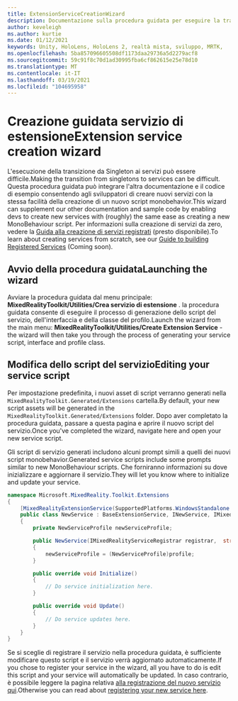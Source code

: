 ```yaml
---
title: ExtensionServiceCreationWizard
description: Documentazione sulla procedura guidata per eseguire la transizione da Singleton ai servizi MRTK
author: keveleigh
ms.author: kurtie
ms.date: 01/12/2021
keywords: Unity, HoloLens, HoloLens 2, realtà mista, sviluppo, MRTK,
ms.openlocfilehash: 5ba857096605508df1173daa29736a5d2279acf8
ms.sourcegitcommit: 59c91f8c70d1ad30995fba6cf862615e25e78d10
ms.translationtype: MT
ms.contentlocale: it-IT
ms.lasthandoff: 03/19/2021
ms.locfileid: "104695958"
---
```

# <a name="extension-service-creation-wizard"></a><span data-ttu-id="427bc-104">Creazione guidata servizio di estensione</span><span class="sxs-lookup"><span data-stu-id="427bc-104">Extension service creation wizard</span></span>

<span data-ttu-id="427bc-105">L'esecuzione della transizione da Singleton ai servizi può essere difficile.</span><span class="sxs-lookup"><span data-stu-id="427bc-105">Making the transition from singletons to services can be difficult.</span></span> <span data-ttu-id="427bc-106">Questa procedura guidata può integrare l'altra documentazione e il codice di esempio consentendo agli sviluppatori di creare nuovi servizi con la stessa facilità della creazione di un nuovo script monobehavior.</span><span class="sxs-lookup"><span data-stu-id="427bc-106">This wizard can supplement our other documentation and sample code by enabling devs to create new services with (roughly) the same ease as creating a new MonoBehaviour script.</span></span> <span data-ttu-id="427bc-107">Per informazioni sulla creazione di servizi da zero, vedere la [Guida alla creazione di servizi registrati](../../configuration/mixed-reality-configuration-guide.md) (presto disponibile).</span><span class="sxs-lookup"><span data-stu-id="427bc-107">To learn about creating services from scratch, see our [Guide to building Registered Services](../../configuration/mixed-reality-configuration-guide.md) (Coming soon).</span></span>

## <a name="launching-the-wizard"></a><span data-ttu-id="427bc-108">Avvio della procedura guidata</span><span class="sxs-lookup"><span data-stu-id="427bc-108">Launching the wizard</span></span>

<span data-ttu-id="427bc-109">Avviare la procedura guidata dal menu principale: **MixedRealityToolkit/Utilities/Crea servizio di estensione** . la procedura guidata consente di eseguire il processo di generazione dello script del servizio, dell'interfaccia e della classe del profilo.</span><span class="sxs-lookup"><span data-stu-id="427bc-109">Launch the wizard from the main menu: **MixedRealityToolkit/Utilities/Create Extension Service** - the wizard will then take you through the process of generating your service script, interface and profile class.</span></span>

## <a name="editing-your-service-script"></a><span data-ttu-id="427bc-110">Modifica dello script del servizio</span><span class="sxs-lookup"><span data-stu-id="427bc-110">Editing your service script</span></span>

<span data-ttu-id="427bc-111">Per impostazione predefinita, i nuovi asset di script verranno generati nella `MixedRealityToolkit.Generated/Extensions` cartella.</span><span class="sxs-lookup"><span data-stu-id="427bc-111">By default, your new script assets will be generated in the `MixedRealityToolkit.Generated/Extensions` folder.</span></span> <span data-ttu-id="427bc-112">Dopo aver completato la procedura guidata, passare a questa pagina e aprire il nuovo script del servizio.</span><span class="sxs-lookup"><span data-stu-id="427bc-112">Once you've completed the wizard, navigate here and open your new service script.</span></span>

<span data-ttu-id="427bc-113">Gli script di servizio generati includono alcuni prompt simili a quelli dei nuovi script monobehavior.</span><span class="sxs-lookup"><span data-stu-id="427bc-113">Generated service scripts include some prompts similar to new MonoBehaviour scripts.</span></span> <span data-ttu-id="427bc-114">Che forniranno informazioni su dove inizializzare e aggiornare il servizio.</span><span class="sxs-lookup"><span data-stu-id="427bc-114">They will let you know where to initialize and update your service.</span></span>

```csharp
namespace Microsoft.MixedReality.Toolkit.Extensions
{
    [MixedRealityExtensionService(SupportedPlatforms.WindowsStandalone|SupportedPlatforms.MacStandalone|SupportedPlatforms.LinuxStandalone|SupportedPlatforms.WindowsUniversal)]
    public class NewService : BaseExtensionService, INewService, IMixedRealityExtensionService
    {
        private NewServiceProfile newServiceProfile;

        public NewService(IMixedRealityServiceRegistrar registrar,  string name,  uint priority,  BaseMixedRealityProfile profile) : base(registrar, name, priority, profile) 
        {
            newServiceProfile = (NewServiceProfile)profile;
        }

        public override void Initialize()
        {
            // Do service initialization here.
        }

        public override void Update()
        {
            // Do service updates here.
        }
    }
}
```

<span data-ttu-id="427bc-115">Se si sceglie di registrare il servizio nella procedura guidata, è sufficiente modificare questo script e il servizio verrà aggiornato automaticamente.</span><span class="sxs-lookup"><span data-stu-id="427bc-115">If you chose to register your service in the wizard, all you have to do is edit this script and your service will automatically be updated.</span></span> <span data-ttu-id="427bc-116">In caso contrario, è possibile leggere la pagina relativa [alla registrazione del nuovo servizio qui](../../configuration/mixed-reality-configuration-guide.md).</span><span class="sxs-lookup"><span data-stu-id="427bc-116">Otherwise you can read about [registering your new service here](../../configuration/mixed-reality-configuration-guide.md).</span></span>
